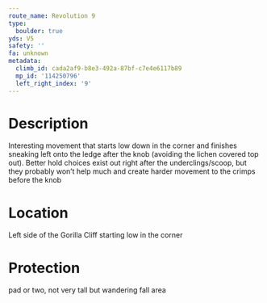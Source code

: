 ```yaml
---
route_name: Revolution 9
type:
  boulder: true
yds: V5
safety: ''
fa: unknown
metadata:
  climb_id: cada2af9-b8e3-492a-87bf-c7e4e6117b89
  mp_id: '114250796'
  left_right_index: '9'
---
```

# Description
Interesting movement that starts low down in the corner and finishes sneaking left onto the ledge after the knob (avoiding the lichen covered top out). Better hold choices exist out right after the underclings/scoop, but they probably won’t help much and create harder movement to the crimps before the knob

# Location
Left side of the Gorilla Cliff starting low in the corner

# Protection
pad or two, not very tall but wandering fall area
